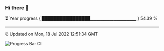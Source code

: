 ### Hi there 👋

⏳ Year progress { ████████████████▁▁▁▁▁▁▁▁▁▁▁▁▁▁ } 54.39 %

---

⏰ Updated on Mon, 18 Jul 2022 12:51:34 GMT

![Progress Bar CI](https://github.com/ZhaoGui/ZhaoGui/workflows/Progress%20Bar%20CI/badge.svg)

